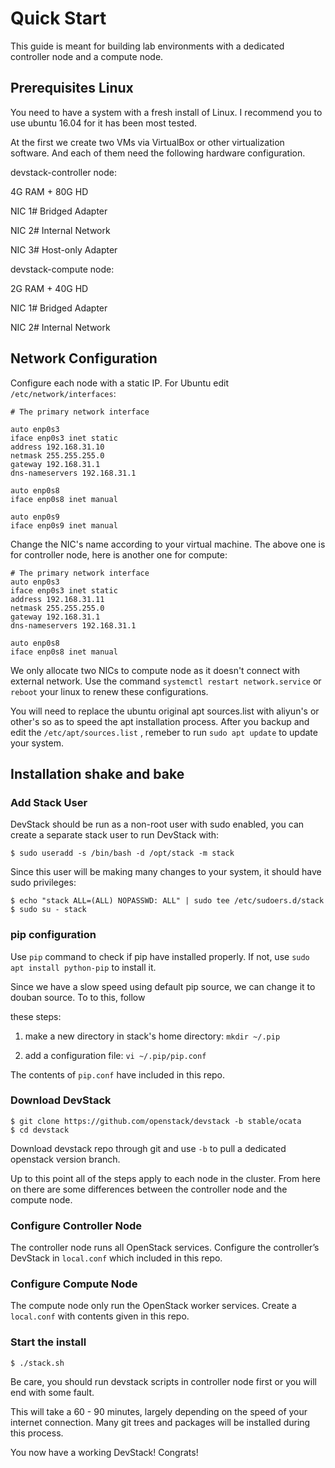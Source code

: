 # Quick Start

This guide is meant for building lab environments with a dedicated controller node and a compute node.

## Prerequisites Linux

You need to have a system with a fresh install of Linux. I recommend you to use  ubuntu 16.04 for it has been most tested.

At the first we create two VMs via VirtualBox or other virtualization software. And each of them need the following hardware configuration. 

devstack-controller node: 

4G RAM + 80G HD

NIC 1# Bridged Adapter

NIC 2# Internal Network

NIC 3# Host-only Adapter



devstack-compute node: 

2G RAM + 40G HD

NIC 1# Bridged Adapter

NIC 2# Internal Network

## Network Configuration

Configure each node with a static IP. For Ubuntu edit `/etc/network/interfaces`:

```
# The primary network interface

auto enp0s3
iface enp0s3 inet static
address 192.168.31.10
netmask 255.255.255.0
gateway 192.168.31.1
dns-nameservers 192.168.31.1

auto enp0s8
iface enp0s8 inet manual
 
auto enp0s9
iface enp0s9 inet manual
```

Change the NIC's name according to your virtual machine. The above one is for controller node, here is another one for compute:

```
# The primary network interface
auto enp0s3
iface enp0s3 inet static
address 192.168.31.11
netmask 255.255.255.0
gateway 192.168.31.1
dns-nameservers 192.168.31.1

auto enp0s8
iface enp0s8 inet manual
```

We only allocate two NICs to compute node as it doesn't connect with external network. Use the command `systemctl restart network.service` or `reboot` your linux to renew these configurations.

You will need to replace the ubuntu original apt sources.list with aliyun's or other's  so as to speed the apt installation process. After you backup and edit the `/etc/apt/sources.list` , remeber to run `sudo apt update` to update your system.

## Installation shake and bake

### Add Stack User

DevStack should be run as a non-root user with sudo enabled, you can create a separate stack user to run DevStack with:

```
$ sudo useradd -s /bin/bash -d /opt/stack -m stack
```

Since this user will be making many changes to your system, it should have sudo privileges:

```
$ echo "stack ALL=(ALL) NOPASSWD: ALL" | sudo tee /etc/sudoers.d/stack
$ sudo su - stack
```

### pip configuration

Use `pip` command to check if pip have installed properly. If not, use `sudo apt install python-pip` to install it. 

Since we have a slow speed using default pip source, we can change it to douban source. To to this, follow

 these steps:

1. make a new directory in stack's home directory: `mkdir ~/.pip`

2. add a configuration file: `vi ~/.pip/pip.conf`

The contents of `pip.conf` have included in this repo.

### Download DevStack

```
$ git clone https://github.com/openstack/devstack -b stable/ocata
$ cd devstack
```

Download devstack repo through git and use `-b` to pull a dedicated openstack version branch. 

Up to this point all of the steps apply to each node in the cluster. From here on there are some differences between the controller node and the compute node.

### Configure Controller Node

The controller node runs all OpenStack services. Configure the controller’s DevStack in `local.conf` which included in this repo.

### Configure Compute Node

The compute node only run the OpenStack worker services. Create a `local.conf` with contents given in this repo.

### Start the install

```
$ ./stack.sh
```

Be care, you should run devstack scripts  in controller node first or you will end with some fault. 

This will take a 60 - 90 minutes, largely depending on the speed of your internet connection. Many git trees and packages will be installed during this process.

You now have a working DevStack! Congrats!